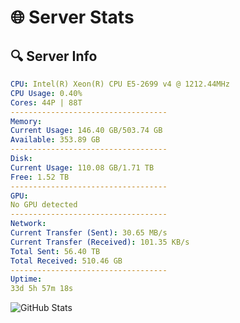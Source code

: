 # 🌐 Server Stats
## 🔍 Server Info
```yaml
CPU: Intel(R) Xeon(R) CPU E5-2699 v4 @ 1212.44MHz
CPU Usage: 0.40%
Cores: 44P | 88T
-----------------------------------
Memory:
Current Usage: 146.40 GB/503.74 GB
Available: 353.89 GB
-----------------------------------
Disk:
Current Usage: 110.08 GB/1.71 TB
Free: 1.52 TB
-----------------------------------
GPU:
No GPU detected
-----------------------------------
Network:
Current Transfer (Sent): 30.65 MB/s
Current Transfer (Received): 101.35 KB/s
Total Sent: 56.40 TB
Total Received: 510.46 GB
-----------------------------------
Uptime:
33d 5h 57m 18s
```
![GitHub Stats](https://img.shields.io/badge/Updated-2025-04-10_03:20:07-blue)